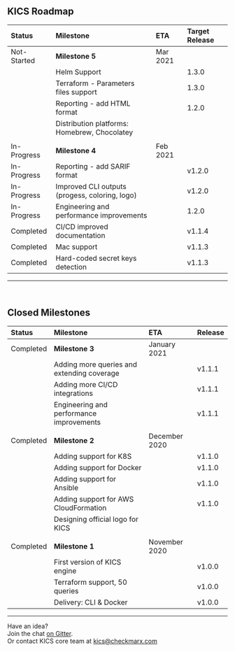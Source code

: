 ## KICS Roadmap

| Status | Milestone | ETA | Target Release |
| :--- | :--- | :--- | :--- |
| Not-Started | **Milestone 5** | Mar 2021 | |
|  | Helm Support |  | 1.3.0|
|  | Terraform - Parameters files support |  | 1.3.0|
|  | Reporting - add HTML format |  | 1.2.0|
|  | Distribution platforms: Homebrew, Chocolatey|  | |
| | | | |
| In-Progress | **Milestone 4** | Feb 2021 | |
| In-Progress | Reporting - add SARIF format |  | v1.2.0|
| In-Progress | Improved CLI outputs (progess, coloring, logo) |  | v1.2.0|
| In-Progress | Engineering and performance improvements |  | 1.2.0|
| Completed | CI/CD improved documentation |  | v1.1.4|
| Completed | Mac support |  | v1.1.3 |
| Completed | Hard-coded secret keys detection |  | v1.1.3|

---
<br/>

## Closed Milestones

| Status | Milestone | ETA | Release |
| :--- | :--- | :--- | :--- |
| Completed | **Milestone 3** | January 2021 | |
|  | Adding more queries and extending coverage |  | v1.1.1|
|  | Adding more CI/CD integrations |  | v1.1.1|
|  | Engineering and performance improvements |  | v1.1.1|
|  | | |
| Completed | **Milestone 2** | December 2020 | |
|   | Adding support for K8S |  | v1.1.0|
|   | Adding support for Docker |  | v1.1.0|
|   | Adding support for Ansible |  | v1.1.0|
|   | Adding support for AWS CloudFormation |  | v1.1.0|
|   | Designing official logo for KICS | | |
| | | | |
| Completed | **Milestone 1** | November 2020 | |
|  | First version of KICS engine |  | v1.0.0|
|  | Terraform support, 50 queries |  | v1.0.0|
|  | Delivery: CLI & Docker |  | v1.0.0|

---



Have an idea?  
Join the chat <a href="https://gitter.im/kics-io/community" target="_blank">on Gitter</a>.  
Or contact KICS core team at [kics@checkmarx.com](mailto:kics@checkmarx.com)
